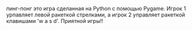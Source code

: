 пинг-понг это игра сделанная на Python c помощью Pygame. Игрок 1 урпавляет левой ракеткой стрелками, а игрок 2 управляет ракеткой клавишами 'w a s d'. Приятной игры!!
